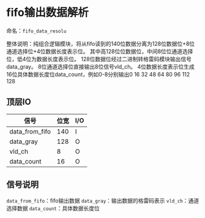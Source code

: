 # fifo输出数据解析

命名：`fifo_data_resolu`

整体说明：纯组合逻辑模块，将从fifo读到的140位数据分离为128位数据位+8位通道选择位+4位数据长度表示位。
其中高128位位数据位，中间8位位通道选择位，低4位为数据长度表示位。
128位数据位经过二进制转格雷码模块输出信号data_gray。
8位通道选择位直接输出8位信号vld_ch。
4位数据长度表示位生成16位具体数据长度位data_count，例如0-8分别输出0 16 32 48 64 80 96 112 128

## 顶层IO

|信号|位宽|I/O|
|-----|-----|-----|
|data_from_fifo|140|I|
|data_gray|128|O|
|vld_ch|8|O|
|data_count|16|O|

## 信号说明

`data_from_fifo`：fifo输出数据
`data_gray`：输出数据的格雷码表示
`vld_ch`：通道选择数据
`data_count`：具体数据长度位
